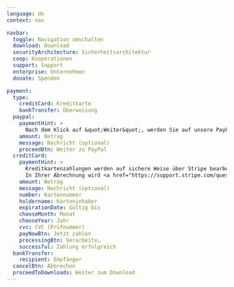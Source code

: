 ```yaml
---
language: de
context: nav

navbar:
  toggle: Navigation umschalten
  download: Download
  securityArchitecture: Sicherheitsarchitektur
  coop: Kooperationen
  support: Support
  enterprise: Unternehmen
  donate: Spenden

payment:
  type:
    creditCard: Kreditkarte
    bankTransfer: Überweisung
  paypal:
    paymentHint: >
      Nach dem Klick auf &quot;Weiter&quot;, werden Sie auf unsere PayPal-Seite geleitet.
    amount: Betrag
    message: Nachricht (optional)
    proceedBtn: Weiter zu PayPal
  creditCard:
    paymentHint: >
      Kreditkartenzahlungen werden auf sichere Weise über Stripe bearbeitet. Dabei sind weder Ihre Kartennummer noch der CVC durch uns einsehbar.
      In Ihrer Abrechnung wird <a href="https://support.stripe.com/questions/i-have-a-charge-on-my-card-from-stripe-but-i-m-not-a-stripe-user" target="_blank">eine Buchung von Stripe</a> enthalten sein.
    amount: Betrag
    message: Nachricht (optional)
    number: Kartennummer
    holdername: Karteninhaber
    expirationDate: Gültig bis
    chooseMonth: Monat
    chooseYear: Jahr
    cvc: CVC (Prüfnummer)
    payNowBtn: Jetzt zahlen
    processingBtn: Verarbeite…
    successful: Zahlung erfolgreich
  bankTransfer:
    recipient: Empfänger
  cancelBtn: Abbrechen
  proceedToDownloads: Weiter zum Download
---
```


